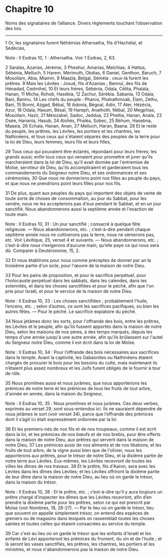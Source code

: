 # Chapitre 10

Noms des signataires de l’alliance.
Divers règlements touchant l’observation des lois.

***

1 Or, les signataires furent Néhémias Athersatha, fils d'Hachélaï, et Sédécias,

<span class="bible-note">Note : </span> II Esdras 10, 1 : Athersatha. Voir 1 Esdras, 2, 63.


2 Saraïas, Azarias, Jérémie, 3 Pheshur, Amarias, Melchias, 4 Hattus, Sébénia, Melluch, 5 Harem, Mérimuth, Obdias, 6 Daniel, Genthon, Baruch, 7 Mosollam, Abia, Miamin, 8 Maazia, Belgaï, Séméia : ceux-là furent les prêtres. 9 Mais les Lévites : Josué, fils d'Azanias ; Bennuï, des fils de Hénadad, Cedmihel, 10 Et leurs frères, Sébénia, Odaïa, Célita, Phalaïa, Hanan, 11 Micha, Rohob, Hasébia, 12 Zachur, Sérébia. Sabania, 13 Odaïa, Bani, Baninu. 14 Les chefs du peuple : Pharos, Phahathmoab, Elam, Zéthu, Bani, 15 Bonni, Azgad, Bébaï, 16 Adonia, Bégoaï, Adin, 17 Ater, Hézécia, Azur, 18 Odaïa, Hasum, Bésaï, 19 Hareph, Anathoth, Nébaï, 20 Megphias, Mosollam, Hazir, 21 Mésizabel, Sadoc, Jeddua, 22 Pheltia, Hanan, Anaïa, 23 Osée, Hanania, Hasub, 24 Alohès, Phaléa, Sobec, 25 Réhum, Hasebna, Maasia, 26 Echaïa, Hanan, Anan, 27 Melluch, Haran, Baana. 28 Et le reste du peuple, les prêtres, les Lévites, les portiers et les chantres, les Nathinéens, et tous ceux qui s'étaient séparés des peuples de la terre pour la loi de Dieu, leurs femmes, leurs
fils et leurs filles,


29 Tous ceux qui pouvaient être éclairés, répondant pour leurs frères; les grands aussi; enfin tous ceux qui venaient pour promettre et jurer qu'ils marcheraient dans la loi de Dieu, qu'il avait donnée par l'entremise de Moïse, serviteur de Dieu, qu'ils accompliraient et garderaient tous les commandements du Seigneur notre Dieu, et ses ordonnances et ses cérémonies, 30 Que nous ne donnerions point nos filles au peuple du pays, et que nous ne prendrions point leurs filles pour nos fils.


31 De plus, quant aux peuples du pays qui importent des objets de vente de toute sorte de choses de consommation, au jour du Sabbat, pour les vendre, nous ne les accepterons pas d'eux pendant le Sabbat, et en un jour sanctifié. Nous abandonnerons aussi la septième année et l'exaction de toute main.

<span class="bible-note">Note : </span> II Esdras 10, 31 : Un jour sanctifié ; consacré à quelque fête religieuse. ― Nous abandonnerons, etc. ; c’est-à-dire pendant chaque septième année nous ne cultiverons pas la terre, nous ne sèmerons pas, etc. Voir Lévitique, 25, verset 4 et suivants. ― Nous abandonnerons, etc. ; c’est-à-dire nous n’exigerons d’aucune main, qu’elle paye ce qui nous sera dû. Comparer à Deutéronome, 15, 2.

32 Et nous établirons pour nous comme préceptes de donner par an la troisième partie d'un sicle, pour l'œuvre de la maison de notre Dieu.


33 Pour les pains de proposition, et pour le sacrifice perpétuel, pour l'holocauste perpétuel dans les sabbats, dans les calendes, dans les solennités, et dans les choses sanctifiées et pour le péché, afin que l'on prie pour Israël, et pour le service de la maison de notre Dieu.

<span class="bible-note">Note : </span> II Esdras 10, 33 : Les choses sanctifiées ; probablement l’huile, l’encens, etc. ; selon d’autres, ce sont les sacrifices pacifiques, ou bien les autres fêtes. ― Pour le péché. Le sacrifice expiatoire du péché.

34 Nous jetâmes donc les sorts, pour l'offrande des bois, entre les prêtres, les Lévites et le peuple, afin qu'ils fussent apportés dans la maison de notre Dieu, selon les maisons de nos pères, à des temps marqués, depuis les temps d'une année jusqu'à une autre année, afin qu'ils brûlassent sur l'autel du Seigneur notre Dieu, comme il est écrit dans la loi de Moïse.

<span class="bible-note">Note : </span> II Esdras 10, 34 : Pour l’offrande des bois nécessaires aux sacrifices dans le temple. Avant la captivité, les Gabaonites ou Nathinéens étaient chargés de procurer le bois pour les besoins du culte, mais maintenant ils n’étaient plus assez nombreux et les Juifs furent obligés de le fournir à tour de rôle.


35 Nous promîmes aussi et nous jurâmes, que nous apporterions les prémices de notre terre et les prémices de tous les fruits de tout arbre, d'année en année, dans la maison du Seigneur,

<span class="bible-note">Note : </span> II Esdras 10, 35 : Nous promîmes et nous jurâmes. Ces deux verbes, exprimés au verset 29, sont sous-entendus ici. Ils ne sauraient dépendre de nous jetâmes le sort (voir verset 34), parce que l’offrande des prémices dont il s’agit ici était expressément ordonnée par la loi.

36 Et les premiers-nés de nos fils et de nos troupeaux, comme il est écrit dans la loi, et les prémices de nos bœufs et de nos brebis, pour être offerts dans la maison de notre Dieu, aux prêtres qui servent dans la maison de notre Dieu; 37 Les prémices aussi de nos aliments et de nos libations, et les fruits de tout arbre, de la vigne aussi bien que de l'olivier, nous les apporterons aux prêtres, pour le trésor de notre Dieu, et la dixième partie de notre terre aux Lévites. Eux-mêmes, les Lévites recevront de toutes les villes les dîmes de nos travaux. 38 Et le prêtre, fils d'Aaron, sera avec les Lévites dans les dîmes des Lévites; et les Lévites offriront la dixième partie de leur dîme dans la maison de notre Dieu, au lieu où on garde le trésor, dans la maison du trésor.

<span class="bible-note">Note : </span> II Esdras 10, 38 : Et le prêtre, etc. ; c’est-à-dire qu’il y aura toujours un prêtre chargé d’inspecter les dîmes que les Lévites recevront, afin d’en prendre la dixième partie pour les prêtres, selon ce qui est prescrit par Moïse (voir Nombres, 18, 26-27). ― Par le lieu où on garde le trésor, lieu que souvent on appelle simplement trésor, on entend des espèces de greniers ou de magasins dans lesquels on rassemblait toutes les choses saintes et toutes celles qui étaient consacrées au service du temple.

39 Car c'est au lieu où on garde le trésor que les enfants d'Israël et les enfants de Lévi apporteront les prémices du froment, du vin et de l'huile ; et là seront les vases sanctifiés, les prêtres, les chantres, les portiers et les ministres, et nous n'abandonnerons pas la maison de notre Dieu.

